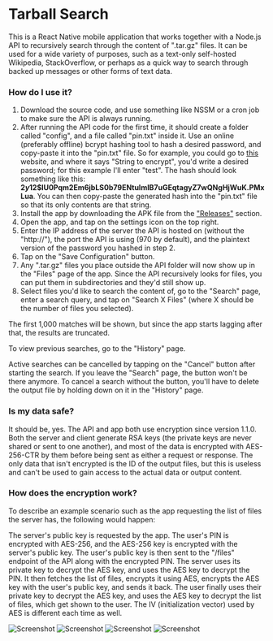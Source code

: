 # Tarball Search

This is a React Native mobile application that works together with a Node.js API to recursively search through the content of ".tar.gz" files. It can be used for a wide variety of purposes, such as a text-only self-hosted Wikipedia, StackOverflow, or perhaps as a quick way to search through backed up messages or other forms of text data.

### How do I use it?

1. Download the source code, and use something like NSSM or a cron job to make sure the API is always running.
2. After running the API code for the first time, it should create a folder called "config", and a file called "pin.txt" inside it. Use an online (preferably offline) bcrypt hashing tool to hash a desired password, and copy-paste it into the "pin.txt" file. So for example, you could go to [this](https://bcrypt-generator.com/) website, and where it says "String to encrypt", you'd write a desired password; for this example I'll enter "test". The hash should look something like this:
 **$2y$12$lU0Pqm2Em6jbLS0b79ENtulmIB7uGEqtagyZ7wQNgHjWuK.PMxLua**. You can then copy-paste the generated hash into the "pin.txt" file so that its only contents are that string. 
 3. Install the app by downloading the APK file from the ["Releases"](https://github.com/Xtrendence/Tarball-Search/releases) section.
 4. Open the app, and tap on the settings icon on the top right.
 5. Enter the IP address of the server the API is hosted on (without the "http://"), the port the API is using (970 by default), and the plaintext version of the password you hashed in step 2.
 6. Tap on the "Save Configuration" button.
 7. Any ".tar.gz" files you place outside the API folder will now show up in the "Files" page of the app. Since the API recursively looks for files, you can put them in subdirectories and they'd still show up. 
 8. Select files you'd like to search the content of, go to the "Search" page, enter a search query, and tap on "Search X Files" (where X should be the number of files you selected).
 
The first 1,000 matches will be shown, but since the app starts lagging after that, the results are truncated.

To view previous searches, go to the "History" page. 

Active searches can be cancelled by tapping on the "Cancel" button after starting the search. If you leave the "Search" page, the button won't be there anymore. To cancel a search without the button, you'll have to delete the output file by holding down on it in the "History" page.

### Is my data safe?

It should be, yes. The API and app both use encryption since version 1.1.0. Both the server and client generate RSA keys (the private keys are never shared or sent to one another), and most of the data is encrypted with AES-256-CTR by them before being sent as either a request or response. The only data that isn't encrypted is the ID of the output files, but this is useless and can't be used to gain access to the actual data or output content.

### How does the encryption work?

To describe an example scenario such as the app requesting the list of files the server has, the following would happen:

The server's public key is requested by the app. The user's PIN is encrypted with AES-256, and the AES-256 key is encrypted with the server's public key. The user's public key is then sent to the "/files" endpoint of the API along with the encrypted PIN. The server uses its private key to decrypt the AES key, and uses the AES key to decrypt the PIN. It then fetches the list of files, encrypts it using AES, encrypts the AES key with the user's public key, and sends it back. The user finally uses their private key to decrypt the AES key, and uses the AES key to decrypt the list of files, which get shown to the user. The IV (initialization vector) used by AES is different each time as well.

![Screenshot](https://i.imgur.com/0LBu95J.jpg)
![Screenshot](https://i.imgur.com/UnQjeBU.jpg)
![Screenshot](https://i.imgur.com/eQpqDit.jpg)
![Screenshot](https://i.imgur.com/O45GbAe.jpg)
